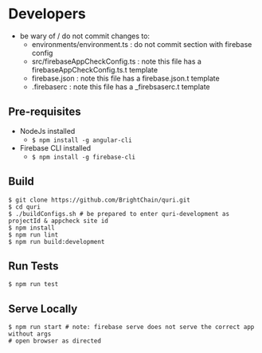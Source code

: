 # Developers
- be wary of / do not commit changes to:
  - environments/environment.ts : do not commit section with firebase config
  - src/firebaseAppCheckConfig.ts : note this file has a firebaseAppCheckConfig.ts.t template
  - firebase.json : note this file has a firebase.json.t template
  - .firebaserc : note this file has a _firebsaserc.t template

## Pre-requisites
- NodeJs installed
  - ```$ npm install -g angular-cli```
- Firebase CLI installed
  - ```$ npm install -g firebase-cli```

## Build
```
$ git clone https://github.com/BrightChain/quri.git
$ cd quri
$ ./buildConfigs.sh # be prepared to enter quri-development as projectId & appcheck site id
$ npm install
$ npm run lint
$ npm run build:development
```

## Run Tests
```
$ npm run test
```

## Serve Locally
```
$ npm run start # note: firebase serve does not serve the correct app without args
# open browser as directed
```

